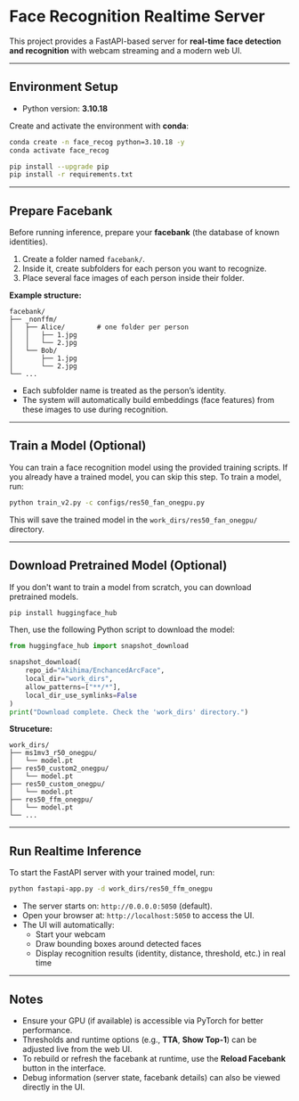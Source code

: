 # Face Recognition Realtime Server

This project provides a FastAPI-based server for **real-time face detection and recognition** with webcam streaming and a modern web UI.

---

## Environment Setup

- Python version: **3.10.18**

Create and activate the environment with **conda**:

```bash
conda create -n face_recog python=3.10.18 -y
conda activate face_recog

pip install --upgrade pip
pip install -r requirements.txt
```

---

## Prepare Facebank

Before running inference, prepare your **facebank** (the database of known identities).

1. Create a folder named `facebank/`.
2. Inside it, create subfolders for each person you want to recognize.
3. Place several face images of each person inside their folder.

**Example structure:**
```
facebank/
├── _nonffm/          
│   ├── Alice/        # one folder per person
│   │   ├── 1.jpg
│   │   └── 2.jpg
│   └── Bob/
│       ├── 1.jpg
│       └── 2.jpg
└── ...
```

- Each subfolder name is treated as the person’s identity.  
- The system will automatically build embeddings (face features) from these images to use during recognition.

---

## Train a Model (Optional)
You can train a face recognition model using the provided training scripts. If you already have a trained model, you can skip this step.
To train a model, run:

```bash
python train_v2.py -c configs/res50_fan_onegpu.py
```

This will save the trained model in the `work_dirs/res50_fan_onegpu/` directory.

---

## Download Pretrained Model (Optional)
If you don't want to train a model from scratch, you can download pretrained models.
```bash
pip install huggingface_hub

```
Then, use the following Python script to download the model:
```python
from huggingface_hub import snapshot_download

snapshot_download(
    repo_id="Akihima/EnchancedArcFace",
    local_dir="work_dirs",
    allow_patterns=["**/*"],
    local_dir_use_symlinks=False
)
print("Download complete. Check the 'work_dirs' directory.")
```
**Struceture:**
```
work_dirs/
├── ms1mv3_r50_onegpu/          
│   └── model.pt
├── res50_custom2_onegpu/          
│   └── model.pt
├── res50_custom_onegpu/          
│   └── model.pt
├── res50_ffm_onegpu/          
│   └── model.pt 
└── ...
```
---

## Run Realtime Inference

To start the FastAPI server with your trained model, run:

```bash
python fastapi-app.py -d work_dirs/res50_ffm_onegpu
```

- The server starts on: `http://0.0.0.0:5050` (default).  
- Open your browser at: `http://localhost:5050` to access the UI.  
- The UI will automatically:
  - Start your webcam
  - Draw bounding boxes around detected faces
  - Display recognition results (identity, distance, threshold, etc.) in real time

---

## Notes

- Ensure your GPU (if available) is accessible via PyTorch for better performance.
- Thresholds and runtime options (e.g., **TTA**, **Show Top-1**) can be adjusted live from the web UI.
- To rebuild or refresh the facebank at runtime, use the **Reload Facebank** button in the interface.
- Debug information (server state, facebank details) can also be viewed directly in the UI.
